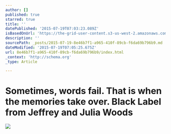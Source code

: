 ```yaml
---
author: []
published: true
starred: true
title: ''
datePublished: '2015-07-19T07:03:23.089Z'
isBasedOnUrl: 'https://the-grid-user-content.s3-us-west-2.amazonaws.com/4c0c6a77-ef32-4ea4-905d-e0a73151a6f8.gif'
description: ''
sourcePath: _posts/2015-07-19-8e46b7f1-a965-410f-89cb-f6da69b796b9.md
dateModified: '2015-07-19T07:05:25.675Z'
url: 8e46b7f1-a965-410f-89cb-f6da69b796b9/index.html
_context: 'http://schema.org'
_type: Article

---
```

# Sometimes, words fail. That is when the memories take over. Black Label from Jeffrey and Julia Woods
![](https://the-grid-user-content.s3-us-west-2.amazonaws.com/4c0c6a77-ef32-4ea4-905d-e0a73151a6f8.gif)